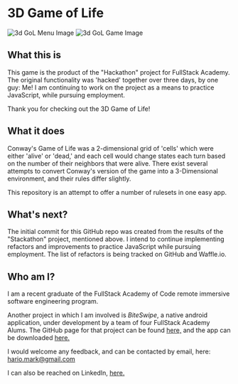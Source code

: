 # 3D Game of Life

![3d GoL Menu Image](https://github.com/mhario/gameoflife-3d/public/img/menu.png "Game setup menu")
![3d GoL Game Image](https://github.com/mhario/gameoflife-3d/public/img/game.png "Game play view")


## What this is

This game is the product of the "Hackathon" project for FullStack Academy. The original functionality was 'hacked' together over three days, by one guy: Me! I am continuing to work on the project as a means to practice JavaScript, while pursuing employment.

Thank you for checking out the 3D Game of Life!

## What it does

Conway's Game of Life was a 2-dimensional grid of 'cells' which were either 'alive' or 'dead,' and each cell would change states each turn based on the number of their neighbors that were alive. There exist several attempts to convert Conway's version of the game into a 3-Dimensional environment, and their rules differ slightly.

This repository is an attempt to offer a number of rulesets in one easy app.

## What's next?

The initial commit for this GitHub repo was created from the results of the "Stackathon" project, mentioned above. I intend to continue implementing refactors and improvements to practice JavaScript while pursuing employment. The list of refactors is being tracked on GitHub and Waffle.io.

## Who am I?

I am a recent graduate of the FullStack Academy of Code remote immersive software engineering program.

Another project in which I am involved is *BiteSwipe*, a native android application, under development by a team of four FullStack Academy Alums. The GitHub page for that project can be found [here,](https://github.com/dennisdeng2002/biteswipe) and the app can be downloaded [here.](http://biteswipe.herokuapp.com/)

I would welcome any feedback, and can be contacted by email, here: hario.mark@gmail.com

I can also be reached on LinkedIn, [here.](https://www.linkedin.com/in/mark-hario-6b871285/)
